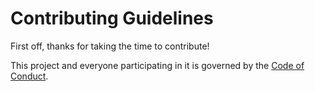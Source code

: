 # Contributing Guidelines

First off, thanks for taking the time to contribute!

This project and everyone participating in it is governed by the [Code of Conduct](CODE_OF_CONDUCT.md).
